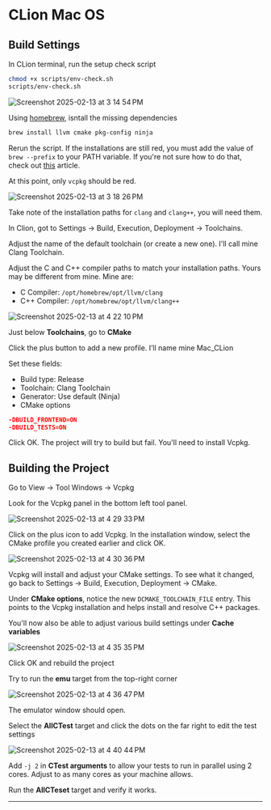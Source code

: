 # CLion Mac OS

## Build Settings

In CLion terminal, run the setup check script
```bash
chmod +x scripts/env-check.sh
scripts/env-check.sh
```

![Screenshot 2025-02-13 at 3 14 54 PM](https://github.com/user-attachments/assets/eae802fa-e6e9-4ad3-85b1-68b9efc8face)

Using [homebrew](https://brew.sh/), isntall the missing dependencies
```bash
brew install llvm cmake pkg-config ninja
```

Rerun the script. If the installations are still red, you must add the value of `brew --prefix` to your PATH variable. If you're not sure how to do that, check out [this](https://www.architectryan.com/2012/10/02/add-to-the-path-on-mac-os-x-mountain-lion/#.Uydjga1dXDg) article. 

At this point, only `vcpkg` should be red.

![Screenshot 2025-02-13 at 3 18 26 PM](https://github.com/user-attachments/assets/ede75d11-502a-47d9-898c-6182f6671394)

Take note of the installation paths for `clang` and `clang++`, you will need them.

In Clion, got to Settings → Build, Execution, Deployment → Toolchains.

Adjust the name of the default toolchain (or create a new one). I'll call mine Clang Toolchain.

Adjust the C and C++ compiler paths to match your installation paths. Yours may be different from mine. Mine are:
- C Compiler: `/opt/homebrew/opt/llvm/clang`
- C++ Compiler: `/opt/homebrew/opt/llvm/clang++`

![Screenshot 2025-02-13 at 4 22 10 PM](https://github.com/user-attachments/assets/5154b8cd-4fc8-45d2-b4cc-38f66ea16139)

Just below **Toolchains**, go to **CMake**

Click the plus button to add a new profile. I’ll name mine Mac_CLion

Set these fields:
- Build type: Release
- Toolchain: Clang Toolchain
- Generator: Use default (Ninja)
- CMake options
```cmake
-DBUILD_FRONTEND=ON
-DBUILD_TESTS=ON
```

Click OK. The project will try to build but fail. You'll need to install Vcpkg.

## Building the Project

Go to View → Tool Windows → Vcpkg

Look for the Vcpkg panel in the bottom left tool panel.

![Screenshot 2025-02-13 at 4 29 33 PM](https://github.com/user-attachments/assets/1cc54972-4bbb-43ea-80a7-1f0704033340)

Click on the plus icon to add Vcpkg. In the installation window, select the CMake profile you created earlier and click OK.

![Screenshot 2025-02-13 at 4 30 36 PM](https://github.com/user-attachments/assets/2d5115f4-fa46-40d7-aa4e-165d07c7d702)

Vcpkg will install and adjust your CMake settings. To see what it changed, go back to Settings → Build, Execution, Deployment → CMake.

Under **CMake options**, notice the new `DCMAKE_TOOLCHAIN_FILE` entry. This points to the Vcpkg installation and helps install and resolve C++ packages.

You'll now also be able to adjust various build settings under **Cache variables**

![Screenshot 2025-02-13 at 4 35 35 PM](https://github.com/user-attachments/assets/ec186dad-c3fb-4fcb-a291-a20725b14904)

Click OK and rebuild the project

Try to run the **emu** target from the top-right corner

![Screenshot 2025-02-13 at 4 36 47 PM](https://github.com/user-attachments/assets/262148ee-3be4-4621-b98a-2fe69b008e0d)

The emulator window should open.

Select the **AllCTest** target and click the dots on the far right to edit the test settings

![Screenshot 2025-02-13 at 4 40 44 PM](https://github.com/user-attachments/assets/9c7fd5b7-455d-4073-89d1-759fed5faa96)

Add `-j 2` in **CTest arguments** to allow your tests to run in parallel using 2 cores. Adjust to as many cores as your machine allows.

Run the **AllCTeset** target and verify it works.

---



